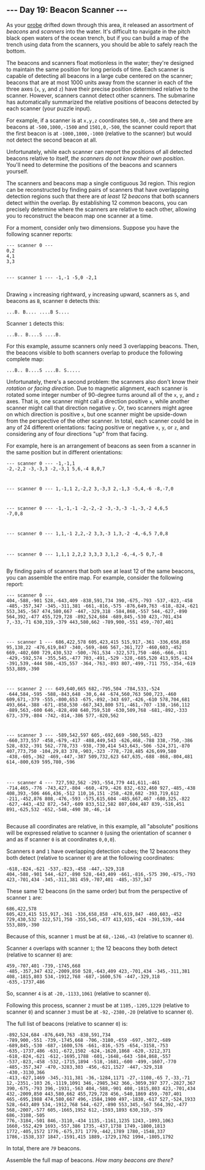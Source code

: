 <h2>--- Day 19: Beacon Scanner ---</h2><p>As your <a href="17">probe</a> drifted down through this area, it released an assortment of <em>beacons</em> and <em>scanners</em> into the water. It's difficult to navigate in the pitch black open waters of the ocean trench, but if you can build a map of the trench using data from the scanners, you should be able to safely reach the bottom.</p><p>The beacons and scanners float motionless in the water; they're designed to maintain the same position for long periods of time. Each scanner is capable of detecting all beacons in a large cube centered on the scanner; beacons that are at most 1000 units away from the scanner in each of the three axes (<code>x</code>, <code>y</code>, and <code>z</code>) have their precise position determined relative to the scanner. However, scanners cannot detect other scanners. The submarine has automatically summarized the relative positions of beacons detected by each scanner (your puzzle input).</p><p>For example, if a scanner is at <code>x,y,z</code> coordinates <code>500,0,-500</code> and there are beacons at <code>-500,1000,-1500</code> and <code>1501,0,-500</code>, the scanner could report that the first beacon is at <code>-1000,1000,-1000</code> (relative to the scanner) but would not detect the second beacon at all.</p><p>Unfortunately, while each scanner can report the positions of all detected beacons relative to itself, <em>the scanners do not know their own position</em>. You'll need to determine the positions of the beacons and scanners yourself.</p><p>The scanners and beacons map a single contiguous 3d region. This region can be reconstructed by finding pairs of scanners that have overlapping detection regions such that there are <em>at least 12 beacons</em> that both scanners detect within the overlap. By establishing 12 common beacons, you can precisely determine where the scanners are relative to each other, allowing you to reconstruct the beacon map one scanner at a time.</p><p>For a moment, consider only two dimensions. Suppose you have the following scanner reports:</p><pre><code>--- scanner 0 ---
0,2
4,1
3,3

--- scanner 1 ---
-1,-1
-5,0
-2,1
</code></pre><p>Drawing <code>x</code> increasing rightward, <code>y</code> increasing upward, scanners as <code>S</code>, and beacons as <code>B</code>, scanner <code>0</code> detects this:</p><pre><code>...B.
B....
....B
S....
</code></pre><p>Scanner <code>1</code> detects this:</p><pre><code>...B..
B....S
....B.
</code></pre><p>For this example, assume scanners only need 3 overlapping beacons. Then, the beacons visible to both scanners overlap to produce the following complete map:</p><pre><code>...B..
B....S
....B.
S.....
</code></pre><p>Unfortunately, there's a second problem: the scanners also don't know their <em>rotation or facing direction</em>. Due to magnetic alignment, each scanner is rotated some integer number of 90-degree turns around all of the <code>x</code>, <code>y</code>, and <code>z</code> axes. That is, one scanner might call a direction positive <code>x</code>, while another scanner might call that direction negative <code>y</code>. Or, two scanners might agree on which direction is positive <code>x</code>, but one scanner might be upside-down from the perspective of the other scanner. In total, each scanner could be in any of 24 different orientations: facing positive or negative <code>x</code>, <code>y</code>, or <code>z</code>, and considering any of four directions "up" from that facing.</p><p>For example, here is an arrangement of beacons as seen from a scanner in the same position but in different orientations:</p><pre><code>--- scanner 0 ---
-1,-1,1
-2,-2,2
-3,-3,3
-2,-3,1
5,6,-4
8,0,7

--- scanner 0 ---
1,-1,1
2,-2,2
3,-3,3
2,-1,3
-5,4,-6
-8,-7,0

--- scanner 0 ---
-1,-1,-1
-2,-2,-2
-3,-3,-3
-1,-3,-2
4,6,5
-7,0,8

--- scanner 0 ---
1,1,-1
2,2,-2
3,3,-3
1,3,-2
-4,-6,5
7,0,8

--- scanner 0 ---
1,1,1
2,2,2
3,3,3
3,1,2
-6,-4,-5
0,7,-8
</code></pre><p>By finding pairs of scanners that both see at least 12 of the same beacons, you can assemble the entire map. For example, consider the following report:</p><pre><code>--- scanner 0 ---
404,-588,-901
528,-643,409
-838,591,734
390,-675,-793
-537,-823,-458
-485,-357,347
-345,-311,381
-661,-816,-575
-876,649,763
-618,-824,-621
553,345,-567
474,580,667
-447,-329,318
-584,868,-557
544,-627,-890
564,392,-477
455,729,728
-892,524,684
-689,845,-530
423,-701,434
7,-33,-71
630,319,-379
443,580,662
-789,900,-551
459,-707,401

--- scanner 1 ---
686,422,578
605,423,415
515,917,-361
-336,658,858
95,138,22
-476,619,847
-340,-569,-846
567,-361,727
-460,603,-452
669,-402,600
729,430,532
-500,-761,534
-322,571,750
-466,-666,-811
-429,-592,574
-355,545,-477
703,-491,-529
-328,-685,520
413,935,-424
-391,539,-444
586,-435,557
-364,-763,-893
807,-499,-711
755,-354,-619
553,889,-390

--- scanner 2 ---
649,640,665
682,-795,504
-784,533,-524
-644,584,-595
-588,-843,648
-30,6,44
-674,560,763
500,723,-460
609,671,-379
-555,-800,653
-675,-892,-343
697,-426,-610
578,704,681
493,664,-388
-671,-858,530
-667,343,800
571,-461,-707
-138,-166,112
-889,563,-600
646,-828,498
640,759,510
-630,509,768
-681,-892,-333
673,-379,-804
-742,-814,-386
577,-820,562

--- scanner 3 ---
-589,542,597
605,-692,669
-500,565,-823
-660,373,557
-458,-679,-417
-488,449,543
-626,468,-788
338,-750,-386
528,-832,-391
562,-778,733
-938,-730,414
543,643,-506
-524,371,-870
407,773,750
-104,29,83
378,-903,-323
-778,-728,485
426,699,580
-438,-605,-362
-469,-447,-387
509,732,623
647,635,-688
-868,-804,481
614,-800,639
595,780,-596

--- scanner 4 ---
727,592,562
-293,-554,779
441,611,-461
-714,465,-776
-743,427,-804
-660,-479,-426
832,-632,460
927,-485,-438
408,393,-506
466,436,-512
110,16,151
-258,-428,682
-393,719,612
-211,-452,876
808,-476,-593
-575,615,604
-485,667,467
-680,325,-822
-627,-443,-432
872,-547,-609
833,512,582
807,604,487
839,-516,451
891,-625,532
-652,-548,-490
30,-46,-14
</code></pre><p>Because all coordinates are relative, in this example, all "absolute" positions will be expressed relative to scanner <code>0</code> (using the orientation of scanner <code>0</code> and as if scanner <code>0</code> is at coordinates <code>0,0,0</code>).</p><p>Scanners <code>0</code> and <code>1</code> have overlapping detection cubes; the 12 beacons they both detect (relative to scanner <code>0</code>) are at the following coordinates:</p><pre><code>-618,-824,-621
-537,-823,-458
-447,-329,318
404,-588,-901
544,-627,-890
528,-643,409
-661,-816,-575
390,-675,-793
423,-701,434
-345,-311,381
459,-707,401
-485,-357,347
</code></pre><p>These same 12 beacons (in the same order) but from the perspective of scanner <code>1</code> are:</p><pre><code>686,422,578
605,423,415
515,917,-361
-336,658,858
-476,619,847
-460,603,-452
729,430,532
-322,571,750
-355,545,-477
413,935,-424
-391,539,-444
553,889,-390
</code></pre><p>Because of this, scanner <code>1</code> must be at <code>68,-1246,-43</code> (relative to scanner <code>0</code>).</p><p>Scanner <code>4</code> overlaps with scanner <code>1</code>; the 12 beacons they both detect (relative to scanner <code>0</code>) are:</p><pre><code>459,-707,401
-739,-1745,668
-485,-357,347
432,-2009,850
528,-643,409
423,-701,434
-345,-311,381
408,-1815,803
534,-1912,768
-687,-1600,576
-447,-329,318
-635,-1737,486
</code></pre><p>So, scanner <code>4</code> is at <code>-20,-1133,1061</code> (relative to scanner <code>0</code>).</p><p>Following this process, scanner <code>2</code> must be at <code>1105,-1205,1229</code> (relative to scanner <code>0</code>) and scanner <code>3</code> must be at <code>-92,-2380,-20</code> (relative to scanner <code>0</code>).</p><p>The full list of beacons (relative to scanner <code>0</code>) is:</p><pre><code>-892,524,684
-876,649,763
-838,591,734
-789,900,-551
-739,-1745,668
-706,-3180,-659
-697,-3072,-689
-689,845,-530
-687,-1600,576
-661,-816,-575
-654,-3158,-753
-635,-1737,486
-631,-672,1502
-624,-1620,1868
-620,-3212,371
-618,-824,-621
-612,-1695,1788
-601,-1648,-643
-584,868,-557
-537,-823,-458
-532,-1715,1894
-518,-1681,-600
-499,-1607,-770
-485,-357,347
-470,-3283,303
-456,-621,1527
-447,-329,318
-430,-3130,366
-413,-627,1469
-345,-311,381
-36,-1284,1171
-27,-1108,-65
7,-33,-71
12,-2351,-103
26,-1119,1091
346,-2985,342
366,-3059,397
377,-2827,367
390,-675,-793
396,-1931,-563
404,-588,-901
408,-1815,803
423,-701,434
432,-2009,850
443,580,662
455,729,728
456,-540,1869
459,-707,401
465,-695,1988
474,580,667
496,-1584,1900
497,-1838,-617
527,-524,1933
528,-643,409
534,-1912,768
544,-627,-890
553,345,-567
564,392,-477
568,-2007,-577
605,-1665,1952
612,-1593,1893
630,319,-379
686,-3108,-505
776,-3184,-501
846,-3110,-434
1135,-1161,1235
1243,-1093,1063
1660,-552,429
1693,-557,386
1735,-437,1738
1749,-1800,1813
1772,-405,1572
1776,-675,371
1779,-442,1789
1780,-1548,337
1786,-1538,337
1847,-1591,415
1889,-1729,1762
1994,-1805,1792
</code></pre><p>In total, there are <code><em>79</em></code> beacons.</p><p>Assemble the full map of beacons. <em>How many beacons are there?</em></p>